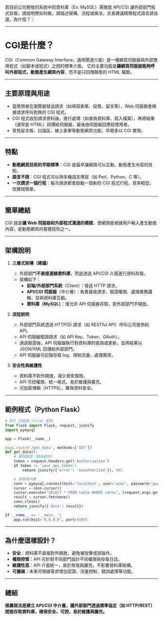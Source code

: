 若目前公司開發的系統中的資料庫（Ex: MySQL）需開放 API/CGI 讓外部部門程式存取，請說明應如何做，請描述架構、流程或做法，文長建議精簡程式語言請自選，為什麼？：

---

# CGI是什麼？

CGI（Common Gateway Interface，通用閘道介面）是一種網頁伺服器與外部應用程式（如腳本或程式）之間的標準介面。
它的主要功能是**讓網頁伺服器能夠呼叫外部程式，動態產生網頁內容**，而不是只回傳靜態的 HTML 檔案。

---

## 主要原理與用途

- 當使用者在瀏覽器發送請求（如填寫表單、投票、留言等），Web 伺服器會根據請求呼叫對應的 CGI 程式。
- CGI 程式收到請求資料後，進行處理（如查詢資料庫、寫入檔案），再將結果（通常是 HTML）回傳給伺服器，最後由伺服器回應給使用者。
- 常見留言板、討論區、線上表單等動態網頁功能，早期多以 CGI 實現。

---

## 特點

- **動態網頁技術的早期標準**：CGI 是最早讓網頁可以互動、動態產生內容的技術。
- **語言不限**：CGI 程式可以用多種語言撰寫（如 Perl、Python、C 等）。
- **一次請求一個行程**：每次請求都會啟動一個新的 CGI 程式行程，效率較低，但實現簡單。

---

## 簡單總結

CGI 就是**讓 Web 伺服器和外部程式溝通的橋樑**，使網頁能根據用戶輸入產生動態內容，是動態網頁的基礎技術之一。

---

## 架構說明

1. **三層式架構（建議）**  
   - 外部部門**不直接連線資料庫**，而是透過 API/CGI 介面進行資料存取。
   - 架構如下：
     - **前端/外部部門系統**（Client）：發送 HTTP 請求。
     - **API/CGI 伺服器**（中介層）：負責接收請求、驗證權限、處理業務邏輯，並與資料庫互動。
     - **資料庫（MySQL）**：僅允許 API 伺服器存取，對外部部門不開放。

2. **流程說明**
   - 外部部門系統透過 HTTP(S) 請求（如 RESTful API）呼叫公司提供的 API。
   - API 伺服器驗證請求（如 API Key、Token、OAuth）。
   - 通過驗證後，API 伺服器執行對資料庫的查詢或更新，並將結果以 JSON/XML 回傳給外部部門。
   - API 伺服器可記錄存取 log、限制流量、處理異常。

3. **安全性與維護性**
   - 資料庫不對外開放，減少資安風險。
   - API 可控權限、統一格式、易於維護與擴充。
   - 可加密傳輸（HTTPS），確保資料安全。

---

## 範例程式（Python Flask）

```python
# API 伺服器：Flask 範例
from flask import Flask, request, jsonify
import pymysql

app = Flask(__name__)

@app.route('/get_data', methods=['GET'])
def get_data():
    # 權限驗證（簡易範例）
    token = request.headers.get('Authorization')
    if token != 'your_api_token':
        return jsonify({'error': 'Unauthorized'}), 401

    # 連線資料庫
    conn = pymysql.connect(host='localhost', user='user', password='pwd', db='dbname')
    cursor = conn.cursor()
    cursor.execute("SELECT * FROM table WHERE id=%s", (request.args.get('id'),))
    result = cursor.fetchone()
    conn.close()
    return jsonify({'data': result})

if __name__ == '__main__':
    app.run(host='0.0.0.0', port=5000)
```

---

## 為什麼這樣設計？

- **安全**：資料庫不直接對外開放，避免被攻擊或誤操作。
- **權限控管**：API 可針對不同部門設計不同權限與存取日誌。
- **維護性高**：API 介面統一，易於修改與擴充，不影響資料庫結構。
- **可擴展**：未來可根據需求增加認證、流量控制、錯誤處理等功能。

---

## 總結

**推薦做法是建立 API/CGI 中介層，讓外部部門透過標準協定（如 HTTP/REST）間接存取資料庫，確保安全、可控、易於維護與擴充。**